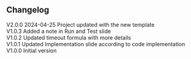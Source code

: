 ## Changelog  
V2.0.0 2024-04-25 Project updated with the new template  
V1.0.3 Added a note in Run and Test slide  
V1.0.2 Updated timeout formula with more details  
V1.0.1 Updated Implementation slide according to code implementation  
V1.0.0 Initial version  

